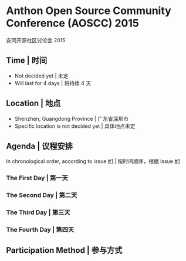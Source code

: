 # Anthon Open Source Community Conference (AOSCC) 2015

安同开源社区讨论会 2015

## Time | 时间

- Not decided yet | 未定
- Will last for 4 days | 将持续 4 天

## Location | 地点

- Shenzhen, Guangdong Province | 广东省深圳市
- Specific location is not decided yet | 具体地点未定

## Agenda | 议程安排

In chronological order, according to issue [#1](https://github.com/AOSC-Dev/aoscc-2015/issues/1) | 按时间顺序，根据 issue [#1](https://github.com/AOSC-Dev/aoscc-2015/issues/1)

### The First Day | 第一天

### The Second Day | 第二天

### The Third Day | 第三天

### The Fourth Day | 第四天


## Participation Method | 参与方式


